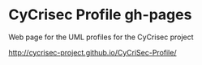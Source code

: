 # CyCrisec Profile gh-pages
Web page for the UML profiles for the CyCrisec project

http://cycrisec-project.github.io/CyCriSec-Profile/
